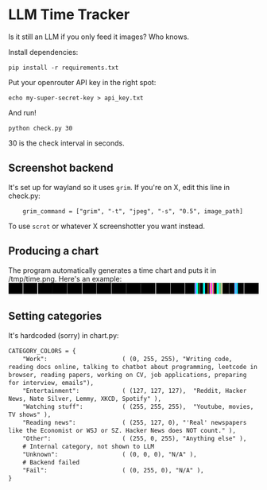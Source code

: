 # LLM Time Tracker
Is it still an LLM if you only feed it images? Who knows.

Install dependencies:
```
pip install -r requirements.txt
```

Put your openrouter API key in the right spot:
```
echo my-super-secret-key > api_key.txt
```

And run!
```
python check.py 30
```

30 is the check interval in seconds.

## Screenshot backend
It's set up for wayland so it uses `grim`. If you're on X, edit this line in check.py:

```
    grim_command = ["grim", "-t", "jpeg", "-s", "0.5", image_path]
```

To use `scrot` or whatever X screenshotter you want instead.

## Producing a chart
The program automatically generates a time chart and puts it in /tmp/time.png.
Here's an example:
![epic sreenie](https://github.com/nschweitz/time-tracker/blob/e120f8dc6223c049165ff3e7724cae6dc1ca85d9/example.png)

## Setting categories
It's hardcoded (sorry) in chart.py:
```
CATEGORY_COLORS = {
    "Work":                     ( (0, 255, 255), "Writing code, reading docs online, talking to chatbot about programming, leetcode in browser, reading papers, working on CV, job applications, preparing for interview, emails"),
    "Entertainment":            ( (127, 127, 127),  "Reddit, Hacker News, Nate Silver, Lemmy, XKCD, Spotify" ),
    "Watching stuff":           ( (255, 255, 255),  "Youtube, movies, TV shows" ),
    "Reading news":             ( (255, 127, 0), "'Real' newspapers like the Economist or WSJ or SZ. Hacker News does NOT count." ),
    "Other":                    ( (255, 0, 255), "Anything else" ),
    # Internal category, not shown to LLM
    "Unknown":                  ( (0, 0, 0), "N/A" ),
    # Backend failed
    "Fail":                     ( (0, 255, 0), "N/A" ),
}
```

